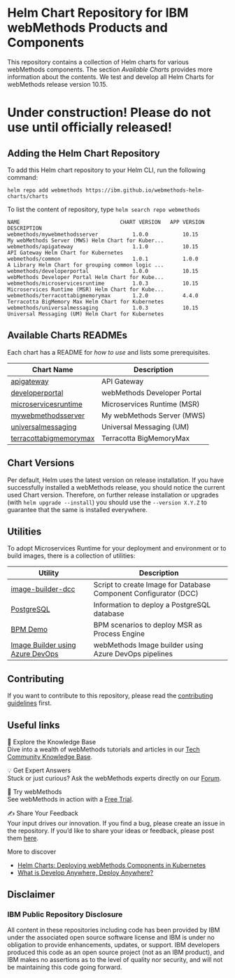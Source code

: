 # Helm Chart Repository for IBM webMethods Products and Components

This repository contains a collection of Helm charts for various webMethods components. The section *Available Charts* provides more information about the contents. We test and develop all Helm Charts for webMethods release version 10.15.

# Under construction! Please do not use until officially released!

## Adding the Helm Chart Repository

To add this Helm chart repository to your Helm CLI, run the following command:

```shell
helm repo add webmethods https://ibm.github.io/webmethods-helm-charts/charts
```

To list the content of repository, type `helm search repo webmethods`

```
NAME                                CHART VERSION   APP VERSION     DESCRIPTION
webmethods/mywebmethodsserver           1.0.0           10.15           My webMethods Server (MWS) Helm Chart for Kuber...
webmethods/apigateway                   1.1.0           10.15           API Gateway Helm Chart for Kubernetes
webmethods/common                       1.0.1           1.0.0           A Library Helm Chart for grouping common logic ...
webmethods/developerportal              1.0.0           10.15           webMethods Developer Portal Helm Chart for Kube...
webmethods/microservicesruntime         1.0.3           10.15           Microservices Runtime (MSR) Helm Chart for Kube...
webmethods/terracottabigmemorymax       1.2.0           4.4.0           Terracotta BigMemory Max Helm Chart for Kubernetes
webmethods/universalmessaging           1.0.3           10.15           Universal Messaging (UM) Helm Chart for Kubernetes
```

## Available Charts READMEs

Each chart has a README for *how to use* and lists some prerequisites.

| Chart Name | Description |
| --- | --- |
| [apigateway](https://github.com/IBM/webmethods-helm-charts/blob/main/apigateway/helm/README.md) | API Gateway |
| [developerportal](https://github.com/IBM/webmethods-helm-charts/blob/main/developerportal/helm/README.md) | webMethods Developer Portal |
| [microservicesruntime](https://github.com/IBM/webmethods-helm-charts/blob/main/microservicesruntime/helm/README.md) | Microservices Runtime (MSR) |
| [mywebmethodsserver](https://github.com/IBM/webmethods-helm-charts/blob/main/mywebmethodsserver/helm/README.md) | My webMethods Server (MWS) |
| [universalmessaging](https://github.com/IBM/webmethods-helm-charts/blob/main/universalmessaging/helm/README.md) | Universal Messaging (UM) |
| [terracottabigmemorymax](https://github.com/IBM/webmethods-helm-charts/blob/main/terracottabigmemorymax/helm/README.md) | Terracotta BigMemoryMax |

## Chart Versions

Per default, Helm uses the latest version on release installation. If you have successfully installed a webMethods release, you should notice the current used Chart version. Therefore, on further release installation or upgrades (with `helm upgrade --install`) you should use the `--version X.Y.Z` to guarantee that the same is installed everywhere.

## Utilities

To adopt Microservices Runtime for your deployment and environment or to build images, there is a collection of utilities:

| Utility | Description |
| --- | --- |
| [image-builder-dcc](https://github.com/IBM/webmethods-helm-charts/blob/main/utils/image-builder-dcc/README.md) | Script to create Image for Database Component Configurator (DCC) |
| [PostgreSQL](https://github.com/IBM/webmethods-helm-charts/blob/main/utils/postgresql/README.md) | Information to deploy a PostgreSQL database |
| [BPM Demo](https://github.com/IBM/webmethods-helm-charts/blob/main/utils/bpm-demo/README.md) | BPM scenarios to deploy MSR as Process Engine |
| [Image Builder using Azure DevOps](https://github.com/IBM/webmethods-helm-charts/blob/main/utils/image-builder-using-azure-devops/README.md) | webMethods Image builder using Azure DevOps pipelines |

## Contributing

If you want to contribute to this repository, please read the [contributing guidelines](./CONTRIBUTING.md) first.

## Useful links   

📘 Explore the Knowledge Base    
Dive into a wealth of webMethods tutorials and articles in our [Tech Community Knowledge Base](https://tech.forums.softwareag.com/tags/c/knowledge-base/6/webmethods).  

💡 Get Expert Answers    
Stuck or just curious? Ask the webMethods experts directly on our [Forum](https://tech.forums.softwareag.com/tags/c/forum/1/webMethods).  

🚀 Try webMethods    
See webMethods in action with a [Free Trial](https://techcommunity.softwareag.com/en_en/downloads.html).   

✍️ Share Your Feedback    
Your input drives our innovation. If you find a bug, please create an issue in the repository. If you’d like to share your ideas or feedback, please post them [here](https://tech.forums.softwareag.com/c/feedback/2).   

More to discover
* [Helm Charts: Deploying webMethods Components in Kubernetes](https://tech.forums.softwareag.com/t/helm-charts-deploying-webmethods-components-in-kubernetes/285781)  
* [What is Develop Anywhere, Deploy Anywhere?](https://tech.forums.softwareag.com/t/what-is-develop-anywhere-deploy-anywhere/284756)
  
## Disclaimer

### IBM Public Repository Disclosure

All content in these repositories including code has been provided by IBM under the associated open source software license and IBM is under no obligation to provide enhancements, updates, or support. IBM developers produced this code as an open source project (not as an IBM product), and IBM makes no assertions as to the level of quality nor security, and will not be maintaining this code going forward.
